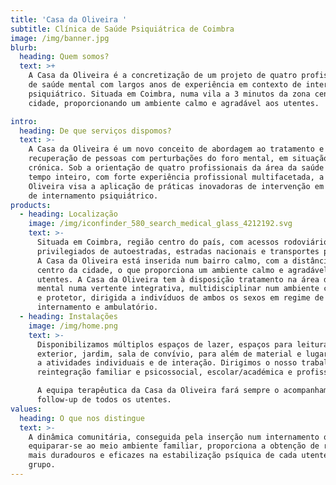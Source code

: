 ```yaml
---
title: 'Casa da Oliveira '
subtitle: Clínica de Saúde Psiquiátrica de Coimbra
image: /img/banner.jpg
blurb:
  heading: Quem somos?
  text: >+
    A Casa da Oliveira é a concretização de um projeto de quatro profissionais
    de saúde mental com largos anos de experiência em contexto de internamento
    psiquiátrico. Situada em Coimbra, numa vila a 3 minutos da zona centro da
    cidade, proporcionando um ambiente calmo e agradável aos utentes.

intro:
  heading: De que serviços dispomos?
  text: >-
    A Casa da Oliveira é um novo conceito de abordagem ao tratamento e
    recuperação de pessoas com perturbações do foro mental, em situação aguda ou
    crónica. Sob a orientação de quatro profissionais da área da saúde mental, a
    tempo inteiro, com forte experiência profissional multifacetada, a Casa da
    Oliveira visa a aplicação de práticas inovadoras de intervenção em contexto
    de internamento psiquiátrico.
products:
  - heading: Localização
    image: /img/iconfinder_580_search_medical_glass_4212192.svg
    text: >-
      Situada em Coimbra, região centro do país, com acessos rodoviários
      privilegiados de autoestradas, estradas nacionais e transportes públicos.
      A Casa da Oliveira está inserida num bairro calmo, com a distância qb do
      centro da cidade, o que proporciona um ambiente calmo e agradável aos
      utentes. A Casa da Oliveira tem à disposição tratamento na área da saúde
      mental numa vertente integrativa, multidisciplinar num ambiente continente
      e protetor, dirigida a indivíduos de ambos os sexos em regime de
      internamento e ambulatório.
  - heading: Instalações
    image: /img/home.png
    text: >-
      Disponibilizamos múltiplos espaços de lazer, espaços para leitura, piscina
      exterior, jardim, sala de convívio, para além de material e lugares afetos
      a atividades individuais e de interação. Dirigimos o nosso trabalho para a
      reintegração familiar e psicossocial, escolar/académica e profissional. 

      A equipa terapêutica da Casa da Oliveira fará sempre o acompanhamento em
      follow-up de todos os utentes.
values:
  heading: O que nos distingue
  text: >-
    A dinâmica comunitária, conseguida pela inserção num internamento que visa
    equiparar-se ao meio ambiente familiar, proporciona a obtenção de resultados
    mais duradouros e eficazes na estabilização psíquica de cada utente, e do
    grupo.
---
```



